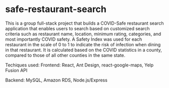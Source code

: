 # safe-restaurant-search

This is a group full-stack project that builds a COVID-Safe restaurant search application that enables users to search based on customized search criteria such as restaurant name, location, minimum rating, categories, and most importantly COVID safety. A Safety Index was used for each restaurant in the scale of 0 to 1 to indicate the risk of infection when dining in that restaurant. It is calculated based on the COVID statistics in a county, compared to those of all other counties in the same state.

Techiques used:
Frontend: React, Ant Design, react-google-maps, Yelp Fusion API

Backend: MySQL, Amazon RDS, Node.js/Express
